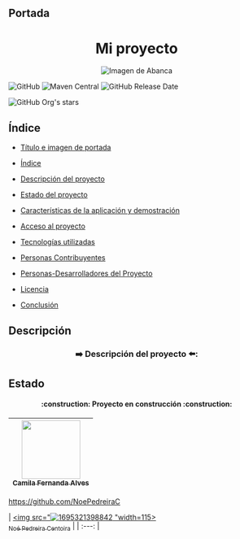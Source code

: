 ## Portada
<h1 align="center"> Mi proyecto </h1>

<a align="center"> 

  ![Imagen de Abanca](https://github.com/NoePedreiraC/DWES/assets/145000797/1492ed07-fa42-46e6-b700-91e66e64b2ea) 

</a>

![GitHub](https://img.shields.io/github/license/dropbox/dropbox-sdk-java)
![Maven Central](https://img.shields.io/maven-central/v/com.dropbox.core/dropbox-core-sdk)
![GitHub Release Date](https://img.shields.io/github/release-date/dropbox/dropbox-sdk-java)

   ![GitHub Org's stars](https://img.shields.io/github/stars/camilafernanda?style=social)

## Índice

* [Título e imagen de portada](#portada)

* [Índice](#índice)

* [Descripción del proyecto](#descripción)

* [Estado del proyecto](#estado)

* [Características de la aplicación y demostración](#Características-de-la-aplicación-y-demostración)

* [Acceso al proyecto](#acceso-proyecto)

* [Tecnologías utilizadas](#tecnologías-utilizadas)

* [Personas Contribuyentes](#personas-contribuyentes)

* [Personas-Desarrolladores del Proyecto](#personas-desarrolladores)

* [Licencia](#licencia)

* [Conclusión](#conclusión)

## Descripción
  <h3 align="center">
➡️ Descripción del proyecto ⬅️:
</h3> 

## Estado
  <h4 align="center">
:construction: Proyecto en construcción :construction:
</h4> 



| [<img src="https://avatars.githubusercontent.com/u/37356058?v=4" width=115><br><sub>Camila Fernanda Alves</sub>](https://github.com/camilafernanda) |
| :---: |
https://github.com/NoePedreiraC

| [<img src="![1695321398842](https://github.com/NoePedreiraC/DWES/assets/145000797/b6805ef0-6228-4948-a394-9e553f0b1b16)
"width=115> <br><sub>Noé Pedreira Centoira</sub>]([https://github.com/NoePedreiraC](https://github.com/NoePedreiraC)) |
| :---: |
